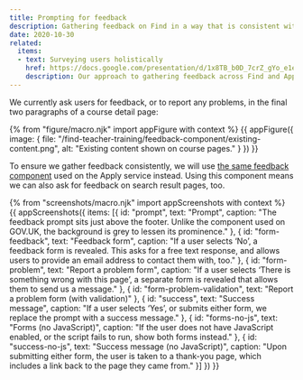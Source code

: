 ```yaml
---
title: Prompting for feedback
description: Gathering feedback on Find in a way that is consistent with Apply.
date: 2020-10-30
related:
  items:
  - text: Surveying users holistically
    href: https://docs.google.com/presentation/d/1x8TB_b0D_7crZ_gYo_e1eJXu_U2tp5z6y3f7tOaHD-A/
    description: Our approach to gathering feedback across Find and Apply services.
---
```


We currently ask users for feedback, or to report any problems, in the final two paragraphs of a course detail page:

{% from "figure/macro.njk" import appFigure with context %}
{{ appFigure({
  image: {
    file: "/find-teacher-training/feedback-component/existing-content.png",
    alt: "Existing content shown on course pages."
  }
}) }}

To ensure we gather feedback consistently, we will use [the same feedback component](/apply-for-teacher-training/feedback-component/) used on the Apply service instead. Using this component means we can also ask for feedback on search result pages, too.

{% from "screenshots/macro.njk" import appScreenshots with context %}
{{ appScreenshots({
  items: [{
    id: "prompt",
    text: "Prompt",
    caption: "The feedback prompt sits just above the footer. Unlike the component used on GOV.​UK, the background is grey to lessen its prominence."
  }, {
    id: "form-feedback",
    text: "Feedback form",
    caption: "If a user selects ‘No’, a feedback form is revealed. This asks for a free text response, and allows users to provide an email address to contact them with, too."
  }, {
    id: "form-problem",
    text: "Report a problem form",
    caption: "If a user selects ‘There is something wrong with this page’, a separate form is revealed that allows them to send us a message."
  }, {
    id: "form-problem-validation",
    text: "Report a problem form (with validation)"
  }, {
    id: "success",
    text: "Success message",
    caption: "If a user selects ‘Yes’, or submits either form, we replace the prompt with a success message."
  }, {
    id: "forms-no-js",
    text: "Forms (no JavaScript)",
    caption: "If the user does not have JavaScript enabled, or the script fails to run, show both forms instead."
  }, {
    id: "success-no-js",
    text: "Success message (no JavaScript)",
    caption: "Upon submitting either form, the user is taken to a thank-you page, which includes a link back to the page they came from."
  }]
}) }}
